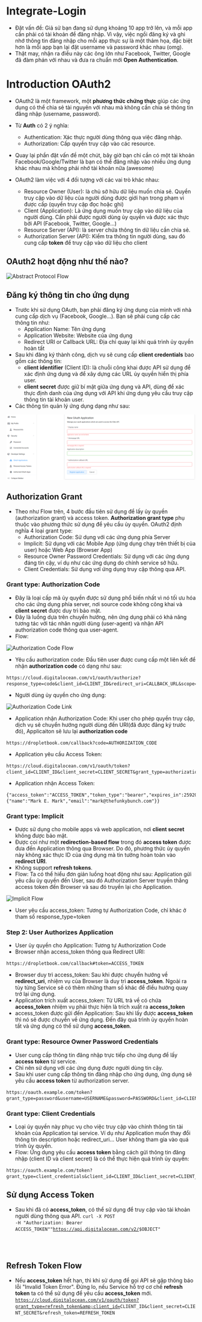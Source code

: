 # Integrate-Login
- Đặt vấn đề: Giả sử bạn đang sử dụng khoảng 10 app trở lên, và mỗi app cần phải có tài khoản để đăng nhập. Vì vậy, việc ngồi đăng ký và ghi nhớ thông tin đăng nhập cho mỗi app thực sự là một thảm họa, đặc biệt hơn là mỗi app bạn lại đặt username và password khác nhau (omg).
- Thật may, nhận ra điều này các ông lớn như Facebook, Twitter, Google đã đàm phán với nhau và đưa ra chuẩn mới **Open Authentication**.

# Introduction OAuth2
- OAuth2 là một framework, một **phương thức chứng thực** giúp các ứng dụng có thể chia sẻ tài nguyên với nhau mà không cần chia sẻ thông tin đăng nhập (username, password).
- Từ **Auth** có 2 ý nghĩa:
  + Authentication: Xác thực người dùng thông qua việc đăng nhập.
  + Authorization: Cấp quyền truy cập vào các resource.
- Quay lại phần đặt vấn đề một chút, bây giờ bạn chỉ cần có một tài khoản Facebook/Google/Twitter là bạn có thể đăng nhập vào nhiều ứng dụng khác nhau mà không phải nhớ tài khoản nữa (awesome)

- OAuth2 làm việc với 4 đối tượng với các vai trò khác nhau:
  + Resource Owner (User): là chủ sở hữu dữ liệu muốn chia sẻ. Quyền truy cập vào dữ liệu của người dùng được giới hạn trong phạm vi được cấp (quyền truy cập đọc hoặc ghi)
  + Client (Application): Là ứng dụng muốn truy cập vào dữ liệu của người dùng. Cần phải được người dùng ủy quyền và được xác thực bởi API (Facebook, Twitter, Google...)
  + Resource Server (API): là server chứa thông tin dữ liệu cần chia sẻ.
  + Authorization Server (API): Kiểm tra thông tin người dùng, sau đó cung cấp **token** để truy cập vào dữ liệu cho client
  
## OAuth2 hoạt động như thế nào?

<img src="https://assets.digitalocean.com/articles/oauth/abstract_flow.png" alt="Abstract Protocol Flow">

## Đăng ký thông tin cho ứng dụng
- Trước khi sử dụng OAuth, bạn phải đăng ký ứng dụng của mình với nhà cung cấp dịch vụ (Facebook, Google...). Bạn sẽ phải cung cấp các thông tin như:
  + Application Name: Tên ứng dụng
  + Application Website: Website của ứng dụng
  + Redirect URI or Callback URL: Địa chỉ quay lại khi quá trình ủy quyền hoàn tất
- Sau khi đăng ký thành công, dịch vụ sẽ cung cấp **client credentials** bao gồm các thông tin:
  + **client identifier** (Client ID): là chuỗi công khai được API sử dụng để xác định ứng dụng và để xây dựng các URL ủy quyền hiển thị phía user.
  + **client secret** được giữ bí mật giữa ứng dụng và API, dùng để xác thực định danh của ứng dụng với API khi ứng dụng yêu cầu truy cập thông tin tài khoản user.
- Các thông tin quản lý ứng dụng dạng như sau:
<img src="images/application_registration.png"/>

## Authorization Grant
- Theo như Flow trên, 4 bước đầu tiên sử dụng để lấy ủy quyền (authorization grant) và access token. **Authorization grant type** phụ thuộc vào phương thức sử dụng để yêu cầu ủy quyền. OAuth2 định nghĩa 4 loại grant type:
  + Authorization Code: Sử dụng với các ứng dụng phía Server
  + Implicit: Sử dụng với các Mobile App (ứng dụng chạy trên thiết bị của user) hoặc Web App (Browser App)
  + Resource Owner Password Credentials: Sử dụng với các ứng dụng đáng tin cậy, ví dụ như các ứng dụng do chính service sở hữu.
  + Client Credentials: Sử dụng vơí ứng dụng truy cập thông qua API.
### Grant type: Authorization Code
- Đây là loại cấp mã ủy quyền được sử dụng phổ biến nhất vì nó tối ưu hóa cho các ứng dụng phía server, nơi source code không công khai và **client secret** được duy trì bảo mật.
- Đây là luồng dựa trên chuyển hướng, nên ứng dụng phải có khả năng tương tác với tác nhân người dùng (user-agent) và nhận API authorization code thông qua user-agent.
- Flow:
<img src="https://assets.digitalocean.com/articles/oauth/auth_code_flow.png" alt="Authorization Code Flow">

  + Yêu cầu authorization code: Đầu tiên user được cung cấp một liên kết để nhận **authorization code** có dạng như sau:
  <pre class="code-pre "><code langs="">https://cloud.digitalocean.com/v1/oauth/authorize?response_type=code&amp;client_id=<span class="highlight">CLIENT_ID</span>&amp;redirect_uri=<span class="highlight">CALLBACK_URL</span>&amp;scope=<span class="highlight">read</span>
</code></pre>

  + Người dùng ủy quyền cho ứng dụng:
  <img src="https://assets.digitalocean.com/articles/oauth/authcode.png" alt="Authorization Code Link">
  
  + Application nhận Authorization Code: Khi user cho phép quyền truy cập, dịch vụ sẽ chuyển hướng người dùng đến URI(đã được đăng ký trước đó), Applicaiton sẽ lưu lại **authorization code**
  <pre class="code-pre "><code langs="">https://dropletbook.com/callback?code=<span class="highlight">AUTHORIZATION_CODE</span></code></pre>
  
  + Application yêu cầu Access Token:
  <pre class="code-pre "><code langs="">https://cloud.digitalocean.com/v1/oauth/token?client_id=<span class="highlight">CLIENT_ID</span>&amp;client_secret=<span class="highlight">CLIENT_SECRET</span>&amp;grant_type=authorization_code&amp;code=<span class="highlight">AUTHORIZATION_CODE</span>&amp;redirect_uri=<span class="highlight">CALLBACK_URL</span>
</code></pre>

  + Application nhận Access Token:
  <pre class="code-pre "><code langs="">{"access_token":"<span class="highlight">ACCESS_TOKEN</span>","token_type":"bearer","expires_in":2592000,"refresh_token":"<span class="highlight">REFRESH_TOKEN</span>","scope":"read","uid":100101,"info":{"name":"Mark E. Mark","email":"mark@thefunkybunch.com"}}
</code></pre>

### Grant type: Implicit
- Được sử dụng cho mobile apps và web application, nơi **client secret** không được bảo mật.
- Được coi như một **redirection-based flow** trong đó **access token** được đưa đến Application thông qua Browser. Do đó, phương thức ủy quyền này không xác thực ID của ứng dụng mà tin tưởng hoàn toàn vào **redirect URI**.
- Không support **refresh tokens**.
- Flow: Ta có thể hiểu đơn giản luồng hoạt động như sau: Application gửi yêu cầu ủy quyền đến User, sau đó Authorization Server truyền thằng access token đến Browser và sau đó truyền lại cho Application.

<img src="https://assets.digitalocean.com/articles/oauth/implicit_flow.png" alt="Implicit Flow">

  + User yêu cầu access_token: Tương tự Authorization Code, chỉ khác ở tham số response_type=token
  <h3 id="step-2-user-authorizes-application">Step 2: User Authorizes Application</h3>
  
  + User ủy quyền cho Application: Tương tự Authorization Code
  + Browser nhận access_token thông qua Redirect URI:
  <pre class="code-pre "><code langs="">https://dropletbook.com/callback#token=<span class="highlight">ACCESS_TOKEN</span>
</code></pre>

  + Browser duy trì access_token: Sau khi được chuyển hướng về **redirect_uri**, nhiệm vụ của Browser là duy trì **access_token**. Ngoài ra tùy từng Service sẽ có thêm những tham số khác để điều hướng quay trở lại ứng dụng.
  + Application trích xuất access_token: Từ URL trả về có chứa **access_token** nhiệm vụ phải thực hiện là trích xuất ra **access_token**
  + access_token được gửi đến Application: Sau khi lấy được **access_token** thì nó sẽ được chuyển về ứng dụng. Đến đây quá trình ủy quyền hoàn tất và ứng dụng có thể sử dụng **access_token**.

### Grant type: Resource Owner Password Credentials
- User cung cấp thông tin đăng nhập trực tiếp cho ứng dụng để lấy **access token** từ service.
- Chỉ nên sử dụng với các ứng dụng được người dùng tin cậy.
- Sau khi user cung cấp thông tin đăng nhập cho ứng dụng, ứng dụng sẽ yêu cầu **access token** từ authorization server.
<pre class="code-pre "><code langs="">https://oauth.example.com/token?grant_type=password&amp;username=<span class="highlight">USERNAME</span>&amp;password=<span class="highlight">PASSWORD</span>&amp;client_id=<span class="highlight">CLIENT_ID</span>
</code></pre>

### Grant type: Client Credentials
- Loại ủy quyền này phục vụ cho việc truy cập vào chính thông tin tài khoản của Application tại service. Ví dụ như Application muốn thay đổi thông tin description hoặc redirect_uri... User không tham gia vào quá trình ủy quyền.
- Flow: Ứng dụng yêu cầu **access token** bằng cách gửi thông tin đăng nhập (client ID và client secret) là có thể thực hiện quá trình ủy quyền:
<pre class="code-pre "><code langs="">https://oauth.example.com/token?grant_type=client_credentials&amp;client_id=CLIENT_ID&amp;client_secret=CLIENT_SECRET
</code></pre>

## Sử dụng Access Token
- Sau khi đã có **access_token**, có thể sử dụng để truy cập vào tài khoản người dùng thông qua API.
<code langs="">curl -X POST -H "Authorization: Bearer <span class="highlight">ACCESS_TOKEN</span>""https://api.digitalocean.com/v2/<span class="highlight">$OBJECT</span>" 
</code>

## Refresh Token Flow
- Nếu **access_token** hết hạn, thì khi sử dụng để gọi API sẽ gặp thông báo lỗi "Invalid Token Error". Đừng lo, nếu Service hỗ trợ cơ chế **refresh token** ta có thể sử dụng để yêu cầu **access_token** mới.
<code langs="">https://cloud.digitalocean.com/v1/oauth/token?grant_type=refresh_token&amp;client_id=<span class="highlight">CLIENT_ID</span>&amp;client_secret=<span class="highlight">CLIENT_SECRET</span>&amp;refresh_token=<span class="highlight">REFRESH_TOKEN</span>
</code>
